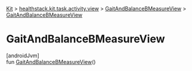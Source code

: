
[Kit](../../../kit.html) > [healthstack.kit.task.activity.view](../index.html) > [GaitAndBalanceBMeasureView](index.html) > [GaitAndBalanceBMeasureView](-gait-and-balance-b-measure-view.html)



# GaitAndBalanceBMeasureView



[androidJvm]\
fun [GaitAndBalanceBMeasureView](-gait-and-balance-b-measure-view.html)()




